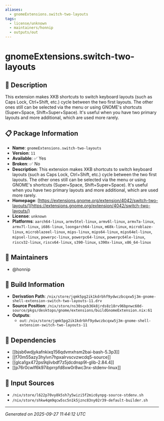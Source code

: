 ```yaml
---
aliases:
  - gnomeExtensions.switch-two-layouts
tags:
  - license/unknown
  - maintainers/honnip
  - outputs/out
---
```


# gnomeExtensions.switch-two-layouts

## 📝 Description

This extension makes XKB shortcuts to switch keyboard layouts (such as Caps Lock, Ctrl+Shift, etc.) cycle between the two first layouts. The other ones still can be selected via the menu or using GNOME's shortcuts (Super+Space, Shift+Super+Space). It's useful when you have two primary layouts and more additional, which are used more rarely.

## 📋 Package Information

- **Name**: `gnomeExtensions.switch-two-layouts`
- **Version**: `11`
- **Available**: ✅ Yes
- **Broken**: ✅ No
- **Description**: This extension makes XKB shortcuts to switch keyboard layouts (such as Caps Lock, Ctrl+Shift, etc.) cycle between the two first layouts. The other ones still can be selected via the menu or using GNOME's shortcuts (Super+Space, Shift+Super+Space). It's useful when you have two primary layouts and more additional, which are used more rarely.
- **Homepage**: [https://extensions.gnome.org/extension/4042/switch-two-layouts/](https://extensions.gnome.org/extension/4042/switch-two-layouts/)
- **License**: `unknown`
- **Platforms**: `aarch64-linux`, `armv5tel-linux`, `armv6l-linux`, `armv7a-linux`, `armv7l-linux`, `i686-linux`, `loongarch64-linux`, `m68k-linux`, `microblaze-linux`, `microblazeel-linux`, `mips-linux`, `mips64-linux`, `mips64el-linux`, `mipsel-linux`, `powerpc-linux`, `powerpc64-linux`, `powerpc64le-linux`, `riscv32-linux`, `riscv64-linux`, `s390-linux`, `s390x-linux`, `x86_64-linux`
## 👥 Maintainers

- @honnip


## 🔧 Build Information

- **Derivation Path**: `/nix/store/jqmk5pg2ik1kdrbhf9ydwczbcqxw5j3m-gnome-shell-extension-switch-two-layouts-11.drv`
- **Source Position**: `/nix/store/ns30sqxb36k8jrds8z18rv96bpnwc60d-source/pkgs/desktops/gnome/extensions/buildGnomeExtension.nix:61`
- **Outputs**:
  - `out`:  `/nix/store/jqmk5pg2ik1kdrbhf9ydwczbcqxw5j3m-gnome-shell-extension-switch-two-layouts-11`

## 🔗 Dependencies

- [[bjsb6wdjykafnkixq156qdvmxhsm2bai-bash-5.3p3]]
- [[f70m55azy3hylvn7hpxalrvscvzwcdq5-source]]
- [[glca1gx472ps9qlivbdf7z5jdcdnsp9l-glib-2.84.4]]
- [[p76r0cwlf6k97ibprrpfd8xw0r8wc3nx-stdenv-linux]]

## 📁 Input Sources

- `/nix/store/l622p70vy8k5sh7y5wizi5f2mic6ynpg-source-stdenv.sh`
- `/nix/store/shkw4qm9qcw5sc5n1k5jznc83ny02r39-default-builder.sh`

---
*Generated on 2025-09-27 11:44:12 UTC*
